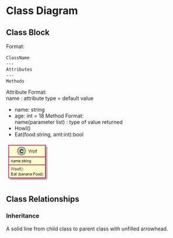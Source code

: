 # Class Diagram
## Class Block
Format:
```
ClassName
---
Attributes
---
Methods
```
Attribute Format:<br/>
name : attribute type = default value<br/>
- name: string
- age: int = 18
Method Format:<br/>
name(parameter list) : type of value returned<br/>
- Howl()
- Eat(food:string, amt:int):bool

![example](./Images/classBlock.png)
## Class Relationships
### Inheritance
A solid line from child class to parent class with unfilled arrowhead.<br/>
